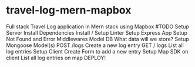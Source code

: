 # travel-log-mern-mapbox
Full stack Travel Log application in Mern stack using Mapbox
#TODO
 Setup Server
 Install Dependencies
 Install / Setup Linter
 Setup Express App
 Setup Not Found and Error Middlewares
 Model DB
What data will we store?
 Setup Mongoose Model(s)
 POST /logs
Create a new log entry
 GET / logs
List all log entries
 Setup Client
 Create Form to add a new entry
 Setup Map SDK on client
 List all log entries on map
 DEPLOY!
